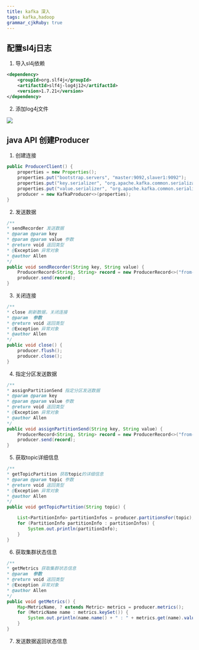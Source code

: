 ```yaml
---
title: kafka 深入
tags: kafka,hadoop
grammar_cjkRuby: true
---
```


## 配置sl4j日志

1. 导入sl4j依赖

``` xml
<dependency>
	<groupId>org.slf4j</groupId>
	<artifactId>slf4j-log4j12</artifactId>
	<version>1.7.21</version>
</dependency>
```
2. 添加log4j文件

![][1]


## java API 创建Producer

1. 创建连接

``` java
public ProducerClient() {
	properties = new Properties();
	properties.put("bootstrap.servers", "master:9092,slaver1:9092");
	properties.put("key.serializer", "org.apache.kafka.common.serialization.StringSerializer");
	properties.put("value.serializer", "org.apache.kafka.common.serialization.StringSerializer");
	producer = new KafkaProducer<>(properties);
}
```


2. 发送数据

``` java
/**
* sendRecorder 发送数据
* @param @param key
* @param @param value 参数
* @return void 返回类型
* @Exception 异常对象
* @author Allen
*/
public void sendRecorder(String key, String value) {
	ProducerRecord<String, String> record = new ProducerRecord<>("from-java", key, value);
	producer.send(record);
}
```

3. 关闭连接

``` java
/**
* close 刷新数据，关闭连接
* @param  参数
* @return void 返回类型
* @Exception 异常对象
* @author Allen
*/
public void close() {
	producer.flush();
	producer.close();
}
```

4. 指定分区发送数据

``` java
/**
* assignPartitionSend 指定分区发送数据
* @param @param key
* @param @param value 参数
* @return void 返回类型
* @Exception 异常对象
* @author Allen
*/
public void assignPartitionSend(String key, String value) {
	ProducerRecord<String, String> record = new ProducerRecord<>("from-java", 0, key, value);
	producer.send(record);
}
```


5. 获取topic详细信息

``` java
/**
* getTopicPartition 获取topic的详细信息
* @param @param topic 参数
* @return void 返回类型
* @Exception 异常对象
* @author Allen
*/
public void getTopicPartition(String topic) {

	List<PartitionInfo> partitionInfos = producer.partitionsFor(topic);
	for (PartitionInfo partitionInfo : partitionInfos) {
		System.out.println(partitionInfo);
	}
}
```
6. 获取集群状态信息

``` java
/**
* getMetrics 获取集群状态信息
* @param  参数
* @return void 返回类型
* @Exception 异常对象
* @author Allen
*/
public void getMetrics() {
	Map<MetricName, ? extends Metric> metrics = producer.metrics();
	for (MetricName name : metrics.keySet()) {
		System.out.println(name.name() + " : " + metrics.get(name).value());
	}
}
```


7. 发送数据返回状态信息



  [1]: https://www.github.com/xiesen310/notes_Images/raw/master/images/1510278579304.jpg